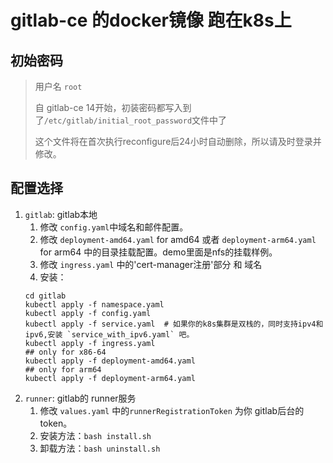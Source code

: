 # gitlab-ce 的docker镜像 跑在k8s上

## 初始密码
> 用户名 `root`
> 
> 自 gitlab-ce 14开始，初装密码都写入到了`/etc/gitlab/initial_root_password`文件中了
> 
> 这个文件将在首次执行reconfigure后24小时自动删除，所以请及时登录并修改。
> 
## 配置选择
1. `gitlab`: gitlab本地
   1. 修改 `config.yaml`中域名和邮件配置。
   2. 修改 `deployment-amd64.yaml` for amd64 或者 `deployment-arm64.yaml` for arm64 中的目录挂载配置。demo里面是nfs的挂载样例。
   3. 修改 `ingress.yaml` 中的'cert-manager注册'部分 和 域名
   4. 安装：
   ```shell
   cd gitlab
   kubectl apply -f namespace.yaml
   kubectl apply -f config.yaml  
   kubectl apply -f service.yaml  # 如果你的k8s集群是双栈的，同时支持ipv4和ipv6,安装 `service_with_ipv6.yaml` 吧。
   kubectl apply -f ingress.yaml
   ## only for x86-64  
   kubectl apply -f deployment-amd64.yaml
   ## only for arm64
   kubectl apply -f deployment-arm64.yaml
   ```
2. `runner`: gitlab的 runner服务
   1. 修改 `values.yaml` 中的`runnerRegistrationToken` 为你 gitlab后台的token。
   2. 安装方法：`bash install.sh` 
   3. 卸载方法：`bash uninstall.sh`